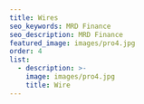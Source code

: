 ```yaml
---
title: Wires
seo_keywords: MRD Finance
seo_description: MRD Finance
featured_image: images/pro4.jpg
order: 4
list:
  - description: >-
    image: images/pro4.jpg
    title: Wire
---
```



